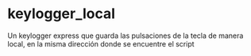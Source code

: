 # keylogger_local
Un keylogger express que guarda las pulsaciones de la tecla de manera local, en la misma dirección donde se encuentre el script
